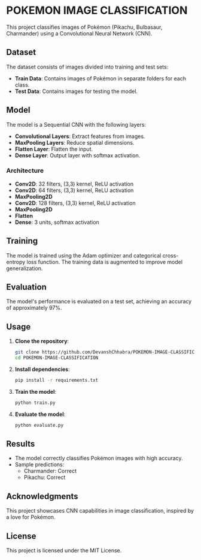 # POKEMON IMAGE CLASSIFICATION

This project classifies images of Pokémon (Pikachu, Bulbasaur, Charmander) using a Convolutional Neural Network (CNN).

## Dataset

The dataset consists of images divided into training and test sets:
- **Train Data**: Contains images of Pokémon in separate folders for each class.
- **Test Data**: Contains images for testing the model.

## Model

The model is a Sequential CNN with the following layers:
- **Convolutional Layers**: Extract features from images.
- **MaxPooling Layers**: Reduce spatial dimensions.
- **Flatten Layer**: Flatten the input.
- **Dense Layer**: Output layer with softmax activation.

### Architecture
- **Conv2D**: 32 filters, (3,3) kernel, ReLU activation
- **Conv2D**: 64 filters, (3,3) kernel, ReLU activation
- **MaxPooling2D**
- **Conv2D**: 128 filters, (3,3) kernel, ReLU activation
- **MaxPooling2D**
- **Flatten**
- **Dense**: 3 units, softmax activation

## Training

The model is trained using the Adam optimizer and categorical cross-entropy loss function. The training data is augmented to improve model generalization.

## Evaluation

The model's performance is evaluated on a test set, achieving an accuracy of approximately 97%.

## Usage

1. **Clone the repository**:
    ```bash
    git clone https://github.com/DevanshChhabra/POKEMON-IMAGE-CLASSIFICATION.git
    cd POKEMON-IMAGE-CLASSIFICATION
    ```

2. **Install dependencies**:
    ```bash
    pip install -r requirements.txt
    ```

3. **Train the model**:
    ```python
    python train.py
    ```

4. **Evaluate the model**:
    ```python
    python evaluate.py
    ```

## Results

- The model correctly classifies Pokémon images with high accuracy.
- Sample predictions:
    - Charmander: Correct
    - Pikachu: Correct

## Acknowledgments

This project showcases CNN capabilities in image classification, inspired by a love for Pokémon.

## License

This project is licensed under the MIT License.
